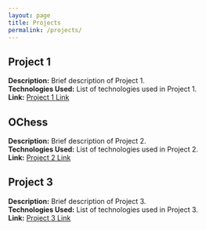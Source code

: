 ```yaml
---
layout: page
title: Projects
permalink: /projects/
---
```


## Project 1
**Description:** Brief description of Project 1.  
**Technologies Used:** List of technologies used in Project 1.  
**Link:** [Project 1 Link](#)

## OChess
**Description:** Brief description of Project 2.  
**Technologies Used:** List of technologies used in Project 2.  
**Link:** [Project 2 Link](#)

## Project 3
**Description:** Brief description of Project 3.  
**Technologies Used:** List of technologies used in Project 3.  
**Link:** [Project 3 Link](#)

<!-- Add more projects as needed -->
